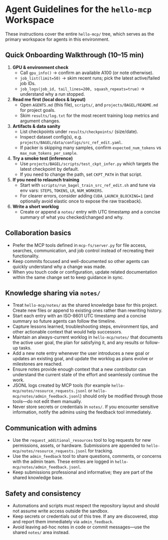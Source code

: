 # Agent Guidelines for the `hello-mcp` Workspace

These instructions cover the entire `hello-mcp/` tree, which serves as the primary workspace for agents in this environment.

## Quick Onboarding Walkthrough (10–15 min)
1. **GPU & environment check**
   - Call `gpu_info()` → confirm an available A100 (or note otherwise).
   - `job_list(limit=50)` → skim recent runs; pick the latest active/failed job IDs.
   - `job_logs(job_id, tail_lines=200, squash_repeats=true)` → understand why a run stopped.
2. **Read me first (local docs & layout)**
   - Open `AGENTS.md` (this file), `scripts/`, and `projects/BAGEL/README.md` for project goals.
   - Skim `results/log.txt` for the most recent training loop metrics and argument changes.
3. **Artifacts & data sanity**
   - List checkpoints under `results/checkpoints/` (size/date).
   - Inspect dataset config(s), e.g. `projects/BAGEL/data/configs/src_ref_edit.yaml`.
   - If packer is skipping many samples, confirm `expected_num_tokens` vs `max_num_tokens_per_sample`.
4. **Try a smoke test (inference)**
   - Use `projects/BAGEL/scripts/test_ckpt_infer.py` which targets the latest checkpoint by default.
   - If you need to change the path, set `CKPT_PATH` in that script.
5. **If you need to relaunch training**
   - Start with `scripts/run_bagel_train_src_ref_edit.sh` and tune via env vars: `STEPS`, `TOKENS`, `LR`, `NUM_WORKERS`.
   - For clearer errors, consider adding `CUDA_LAUNCH_BLOCKING=1` (and optionally avoid elastic once to expose the raw traceback).
6. **Write a short worklog**
   - Create or append a `notes/` entry with UTC timestamp and a concise summary of what you checked/changed and why.

## Collaboration basics
- Prefer the MCP tools defined in `mcp-fs/server.py` for file access, searches, communication, and job control instead of recreating their functionality.
- Keep commits focused and well-documented so other agents can quickly understand why a change was made.
- When you touch code or configuration, update related documentation within the same change set to keep guidance in sync.

## Knowledge sharing via `notes/`
- Treat `hello-mcp/notes/` as the shared knowledge base for this project. Create new files or append to existing ones rather than rewriting history.
- Start each entry with an ISO-8601 UTC timestamp and a concise summary so future agents can follow the timeline.
- Capture lessons learned, troubleshooting steps, environment tips, and other actionable context that would help successors.
- Maintain an always-current worklog in `hello-mcp/notes/` that documents the active user goal, the plan for satisfying it, and any results or follow-up tasks.
- Add a new note entry whenever the user introduces a new goal or updates an existing goal, and update the worklog as plans evolve or milestones are reached.
- Ensure notes provide enough context that a new contributor can understand the current state of the effort and seamlessly continue the work.
- JSONL logs created by MCP tools (for example `hello-mcp/notes/resource_requests.jsonl` or `hello-mcp/notes/admin_feedback.jsonl`) should only be modified through those tools—do not edit them manually.
- Never store secrets or credentials in `notes/`. If you encounter sensitive information, notify the admins using the feedback tool immediately.

## Communication with admins
- Use the `request_additional_resources` tool to log requests for new permissions, assets, or hardware. Submissions are appended to `hello-mcp/notes/resource_requests.jsonl` for tracking.
- Use the `admin_feedback` tool to share questions, comments, or concerns with the admin team. These entries are logged in `hello-mcp/notes/admin_feedback.jsonl`.
- Keep submissions professional and informative; they are part of the shared knowledge base.

## Safety and consistency
- Automations and scripts must respect the repository layout and should not assume write access outside the sandbox.
- Keep secrets or credentials out of this tree. If any are discovered, stop and report them immediately via `admin_feedback`.
- Avoid leaving ad-hoc notes in code or commit messages—use the shared `notes/` area instead.
